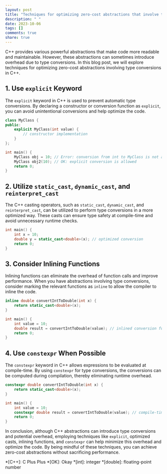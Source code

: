 ```yaml
---
layout: post
title: "Techniques for optimizing zero-cost abstractions that involve type conversions in C++"
description: " "
date: 2023-10-06
tags: []
comments: true
share: true
---
```


C++ provides various powerful abstractions that make code more readable and maintainable. However, these abstractions can sometimes introduce overhead due to type conversions. In this blog post, we will explore techniques for optimizing zero-cost abstractions involving type conversions in C++.

## 1. Use `explicit` Keyword

The `explicit` keyword in C++ is used to prevent automatic type conversions. By declaring a constructor or conversion function as `explicit`, you can avoid unintentional conversions and help optimize the code.

```cpp
class MyClass {
public:
    explicit MyClass(int value) {
        // constructor implementation
    }
};

int main() {
    MyClass obj = 10; // Error: conversion from int to MyClass is not allowed
    MyClass obj2(10); // OK: explicit conversion is allowed
    return 0;
}
```

## 2. Utilize `static_cast`, `dynamic_cast`, and `reinterpret_cast`

The C++ casting operators, such as `static_cast`, `dynamic_cast`, and `reinterpret_cast`, can be utilized to perform type conversions in a more optimized way. These casts can ensure type safety at compile-time and avoid unnecessary runtime checks.

```cpp
int main() {
    int x = 10;
    double y = static_cast<double>(x); // optimized conversion
    return 0;
}
```

## 3. Consider Inlining Functions

Inlining functions can eliminate the overhead of function calls and improve performance. When you have abstractions involving type conversions, consider marking the relevant functions as `inline` to allow the compiler to inline the code.

```cpp
inline double convertIntToDouble(int x) {
    return static_cast<double>(x);
}

int main() {
    int value = 10;
    double result = convertIntToDouble(value); // inlined conversion function
    return 0;
}
```

## 4. Use `constexpr` When Possible

The `constexpr` keyword in C++ allows expressions to be evaluated at compile-time. By using `constexpr` for type conversions, the conversions can be computed during compilation, thereby eliminating runtime overhead.

```cpp
constexpr double convertIntToDouble(int x) {
    return static_cast<double>(x);
}

int main() {
    int value = 10;
    constexpr double result = convertIntToDouble(value); // compile-time conversion
    return 0;
}
```

In conclusion, although C++ abstractions can introduce type conversions and potential overhead, employing techniques like `explicit`, optimized casts, inlining functions, and `constexpr` can help minimize this overhead and optimize the code. By being mindful of these techniques, you can achieve zero-cost abstractions without sacrificing performance.

*[C++]: C Plus Plus
*[OK]: Okay
*[int]: integer
*[double]: floating-point number